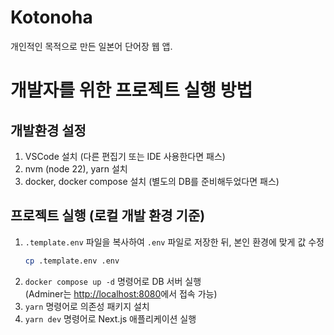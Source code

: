 # Kotonoha

개인적인 목적으로 만든 일본어 단어장 웹 앱.

# 개발자를 위한 프로젝트 실행 방법

## 개발환경 설정

1. VSCode 설치 (다른 편집기 또는 IDE 사용한다면 패스)
2. nvm (node 22), yarn 설치
3. docker, docker compose 설치 (별도의 DB를 준비해두었다면 패스)

## 프로젝트 실행 (로컬 개발 환경 기준)

1. `.template.env` 파일을 복사하여 `.env` 파일로 저장한 뒤, 본인 환경에 맞게 값 수정
   ```bash
   cp .template.env .env
   ```
2. `docker compose up -d` 명령어로 DB 서버 실행  
   (Adminer는 [http://localhost:8080](http://localhost:8080)에서 접속 가능)
3. `yarn` 명령어로 의존성 패키지 설치
4. `yarn dev` 명령어로 Next.js 애플리케이션 실행
